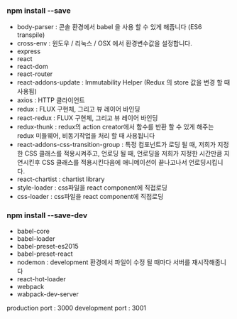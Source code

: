 ### npm install --save
 - body-parser : 콘솔 환경에서 babel 을 사용 할 수 있게 해줍니다 (ES6 transpile)
 - cross-env : 윈도우 / 리눅스 / OSX 에서 환경변수값을 설정합니다.
 - express
 - react
 - react-dom
 - react-router
 - react-addons-update : Immutability Helper (Redux 의 store 값을 변경 할 때 사용됨)
 - axios : HTTP 클라이언트
 - redux : FLUX 구현체, 그리고 뷰 레이어 바인딩
 - react-redux : FLUX 구현체, 그리고 뷰 레이어 바인딩
 - redux-thunk : redux의 action creator에서 함수를 반환 할 수 있게 해주는 redux 미들웨어, 비동기작업을 처리 할 때 사용됩니다
 - react-addons-css-transition-group : 특정 컴포넌트가 로딩 될 때, 저희가 지정한 CSS 클래스를 적용시켜주고, 언로딩 될 때, 언로딩을 저희가 지정한 시간만큼 지연시킨후 CSS 클래스를 적용시킨다음에 애니메이션이 끝나고나서 언로딩시킵니다.
 - react-chartist : chartist library
 - style-loader : css파일을 react component에 직접로딩
 - css-loader : css파일을 react component에 직접로딩



### npm install --save-dev
 - babel-core
 - babel-loader
 - babel-preset-es2015
 - babel-preset-react
 - nodemon : development 환경에서 파일이 수정 될 때마다 서버를 재시작해줍니다
 - react-hot-loader
 - webpack
 - wabpack-dev-server


production port 	: 3000
development port	: 3001
